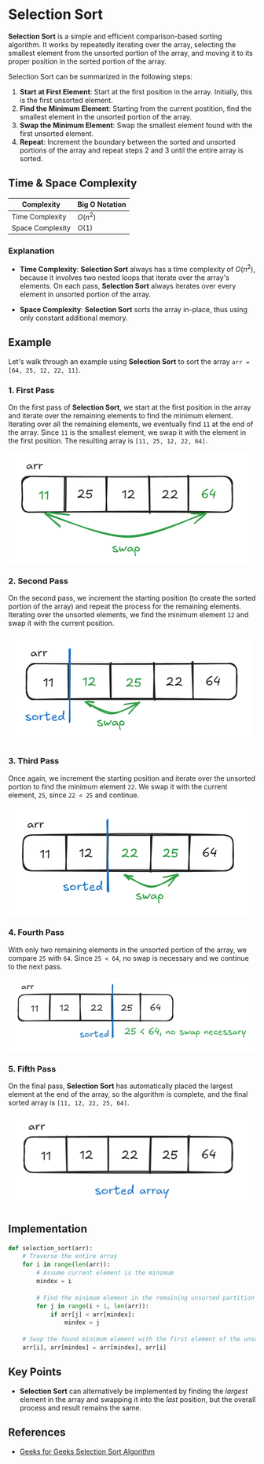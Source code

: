 # Selection Sort

**Selection Sort** is a simple and efficient comparison-based sorting algorithm. It works by repeatedly iterating over the array, selecting the smallest element from the unsorted portion of the array, and moving it to its proper position in the sorted portion of the array.

Selection Sort can be summarized in the following steps:

1. **Start at First Element**: Start at the first position in the array. Initially, this is the first unsorted element.
2. **Find the Minimum Element**: Starting from the current postition, find the smallest element in the unsorted portion of the array.
3. **Swap the Minimum Element**: Swap the smallest element found with the first unsorted element.
4. **Repeat**: Increment the boundary between the sorted and unsorted portions of the array and repeat steps 2 and 3 until the entire array is sorted.

## Time & Space Complexity

| Complexity       | Big O Notation |
| ---------------- | -------------- |
| Time Complexity  | $O(n^2)$       |
| Space Complexity | $O(1)$         |

### Explanation

- **Time Complexity**: **Selection Sort** always has a time complexity of $O(n^2)$, because it involves two nested loops that iterate over the array's elements. On each pass, **Selection Sort** always iterates over every element in unsorted portion of the array.

- **Space Complexity**: **Selection Sort** sorts the array in-place, thus using only constant additional memory.

## Example

Let's walk through an example using **Selection Sort** to sort the array `arr = [64, 25, 12, 22, 11]`.

### 1. First Pass

On the first pass of **Selection Sort**, we start at the first position in the array and iterate over the remaining elements to find the minimum element. Iterating over all the remaining elements, we eventually find `11` at the end of the array. Since `11` is the smallest element, we swap it with the element in the first position. The resulting array is `[11, 25, 12, 22, 64]`.

![Selection Sort first pass](./img/ss-first-pass.png)

### 2. Second Pass

On the second pass, we increment the starting position (to create the sorted portion of the array) and repeat the process for the remaining elements. Iterating over the unsorted elements, we find the minimum element `12` and swap it with the current position.

![Selection Sort second pass](./img/ss-second-pass.png)

### 3. Third Pass

Once again, we increment the starting position and iterate over the unsorted portion to find the minimum element `22`. We swap it with the current element, `25`, since `22 < 25` and continue.

![Selection Sort third pass](./img/ss-third-pass.png)

### 4. Fourth Pass

With only two remaining elements in the unsorted portion of the array, we compare `25` with `64`. Since `25 < 64`, no swap is necessary and we continue to the next pass.

![Selection Sort fourth pass](./img/ss-fourth-pass.png)

### 5. Fifth Pass

On the final pass, **Selection Sort** has automatically placed the largest element at the end of the array, so the algorithm is complete, and the final sorted array is `[11, 12, 22, 25, 64]`.

![Selection Sort fifth pass](./img/ss-fifth-pass.png)

## Implementation

```python
def selection_sort(arr):
    # Traverse the entire array
    for i in range(len(arr)):
        # Assume current element is the minimum
        mindex = i

        # Find the minimum element in the remaining unsorted partition
        for j in range(i + 1, len(arr)):
            if arr[j] < arr[mindex]:
                mindex = j

    # Swap the found minimum element with the first element of the unsorted portion
    arr[i], arr[mindex] = arr[mindex], arr[i]

```

## Key Points

- **Selection Sort** can alternatively be implemented by finding the _largest_ element in the array and swapping it into the _last_ position, but the overall process and result remains the same.

## References

- [Geeks for Geeks Selection Sort Algorithm](https://www.geeksforgeeks.org/selection-sort-algorithm-2/)
